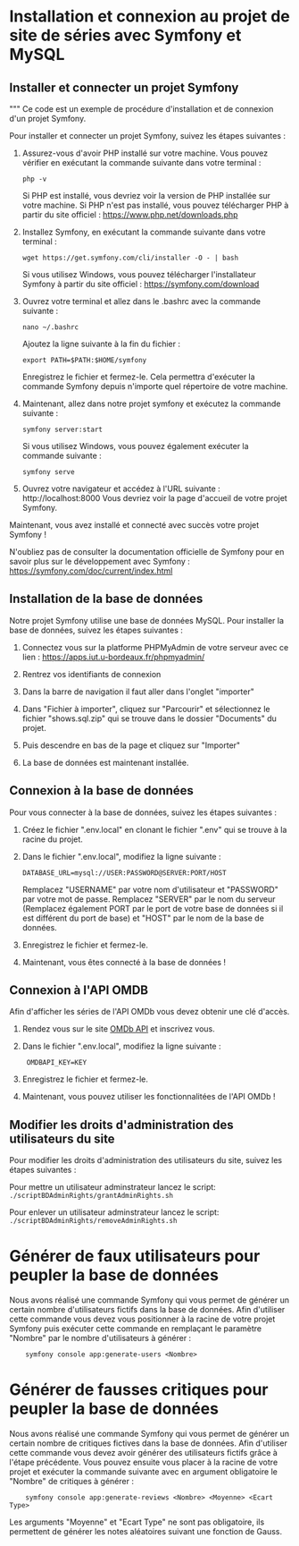 # Installation et connexion au projet de site de séries avec Symfony et MySQL

## Installer et connecter un projet Symfony
"""
Ce code est un exemple de procédure d'installation et de connexion d'un projet Symfony.

Pour installer et connecter un projet Symfony, suivez les étapes suivantes :

1. Assurez-vous d'avoir PHP installé sur votre machine. Vous pouvez vérifier en exécutant la commande suivante dans votre terminal :
    ```
    php -v
    ```
    Si PHP est installé, vous devriez voir la version de PHP installée sur votre machine.
    Si PHP n'est pas installé, vous pouvez télécharger PHP à partir du site officiel : https://www.php.net/downloads.php

2. Installez Symfony, en exécutant la commande suivante dans votre terminal :
    ```
    wget https://get.symfony.com/cli/installer -O - | bash
    ```
    Si vous utilisez Windows, vous pouvez télécharger l'installateur Symfony à partir du site officiel : https://symfony.com/download

3. Ouvrez votre terminal et allez dans le .bashrc avec la commande suivante :
    ```
    nano ~/.bashrc
    ```
    Ajoutez la ligne suivante à la fin du fichier :
    ```
    export PATH=$PATH:$HOME/symfony
    ```
    Enregistrez le fichier et fermez-le.
    Cela permettra d'exécuter la commande Symfony depuis n'importe quel répertoire de votre machine.


4. Maintenant, allez dans notre projet symfony et exécutez la commande suivante :
    ```
    symfony server:start
    ```
    Si vous utilisez Windows, vous pouvez également exécuter la commande suivante :
    ```
    symfony serve
    ```
5. Ouvrez votre navigateur et accédez à l'URL suivante : http://localhost:8000
    Vous devriez voir la page d'accueil de votre projet Symfony.

Maintenant, vous avez installé et connecté avec succès votre projet Symfony !

N'oubliez pas de consulter la documentation officielle de Symfony pour en savoir plus sur le développement avec Symfony : https://symfony.com/doc/current/index.html

## Installation de la base de données

Notre projet Symfony utilise une base de données MySQL. Pour installer la base de données, suivez les étapes suivantes :

1. Connectez vous sur la platforme PHPMyAdmin de votre serveur avec ce lien : https://apps.iut.u-bordeaux.fr/phpmyadmin/

2. Rentrez vos identifiants de connexion

3. Dans la barre de navigation il faut aller dans l'onglet "importer"

4. Dans  "Fichier à importer", cliquez sur "Parcourir" et sélectionnez le fichier "shows.sql.zip" qui se trouve dans le dossier "Documents" du projet.

5. Puis descendre en bas de la page et cliquez sur "Importer"

6. La base de données est maintenant installée.

## Connexion à la base de données

Pour vous connecter à la base de données, suivez les étapes suivantes :

1. Créez le fichier ".env.local" en clonant le fichier ".env" qui se trouve à la racine du projet.

2. Dans le fichier ".env.local", modifiez la ligne suivante :
    ```
    DATABASE_URL=mysql://USER:PASSWORD@SERVER:PORT/HOST
    ```
    Remplacez "USERNAME" par votre nom d'utilisateur et "PASSWORD" par votre mot de passe. Remplacez "SERVER" par le nom du serveur (Remplacez également PORT par le port de votre base de données si il est différent du port de base) et "HOST" par le nom de la base de données.

3. Enregistrez le fichier et fermez-le.

4. Maintenant, vous êtes connecté à la base de données !
   
## Connexion à l'API OMDB

Afin d'afficher les séries de l'API OMDb vous devez obtenir une clé d'accès.

1. Rendez vous sur le site [OMDb API](https://www.omdbapi.com/apikey.aspx) et inscrivez vous.

2. Dans le fichier ".env.local", modifiez la ligne suivante :
   ```
    OMDBAPI_KEY=KEY
    ```
3. Enregistrez le fichier et fermez-le.

4. Maintenant, vous pouvez utiliser les fonctionnalitées de l'API OMDb !

## Modifier les droits d'administration des utilisateurs du site

Pour modifier les droits d'administration des utilisateurs du site, suivez les étapes suivantes :

Pour mettre un utilisateur adminstrateur lancez le script:
    ```
    ./scriptBDAdminRights/grantAdminRights.sh
    ```

Pour enlever un utilisateur adminstrateur lancez le script:
    ```
    ./scriptBDAdminRights/removeAdminRights.sh
    ```

# Générer de faux utilisateurs pour peupler la base de données

Nous avons réalisé une commande Symfony qui vous permet de générer un certain nombre d'utilisateurs fictifs dans la base de données.
Afin d'utiliser cette commande vous devez vous positionner à la racine de votre projet Symfony puis exécuter cette commande en remplaçant le paramètre "Nombre" par le nombre d'utilisateurs à générer :

```
    symfony console app:generate-users <Nombre>
```

# Générer de fausses critiques pour peupler la base de données

Nous avons réalisé une commande Symfony qui vous permet de générer un certain nombre de critiques fictives dans la base de données.
Afin d'utiliser cette commande vous devez avoir générer des utilisateurs fictifs grâce à l'étape précédente.
Vous pouvez ensuite vous placer à la racine de votre projet et exécuter la commande suivante avec en argument obligatoire le "Nombre" de critiques à générer :

```
    symfony console app:generate-reviews <Nombre> <Moyenne> <Ecart Type>
```

Les arguments "Moyenne" et "Ecart Type" ne sont pas obligatoire, ils permettent de générer les notes aléatoires suivant une fonction de Gauss.
